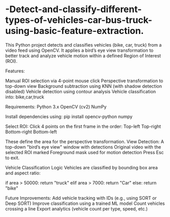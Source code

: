 # -Detect-and-classify-different-types-of-vehicles-car-bus-truck-using-basic-feature-extraction.
This Python project detects and classifies vehicles (bike, car, truck) from a video feed using OpenCV. It applies a bird’s eye view transformation to better track and analyze vehicle motion within a defined Region of Interest (ROI).


Features:

 Manual ROI selection via 4-point mouse click
 Perspective transformation to top-down view
 Background subtraction using KNN (with shadow detection disabled)
 Vehicle detection using contour analysis
 Vehicle classification into: bike,car,truck
 

Requirements:
 Python 3.x
 OpenCV (cv2)
 NumPy

 Install dependencies using:
 pip install opencv-python numpy


Select ROI:
 Click 4 points on the first frame in the order:
 Top-left
 Top-right
 Bottom-right
 Bottom-left

These define the area for the perspective transformation.
View Detection:
 A top-down "bird’s eye view" window with detections
 Original video with the selected ROI marked
 Foreground mask used for motion detection
 Press Esc to exit.

Vehicle Classification Logic
Vehicles are classified by bounding box area and aspect ratio:

 if area > 50000:
    return "truck"
 elif area > 7000:
    return "Car"
 else:
    return "bike"

Future Improvements:
 Add vehicle tracking with IDs (e.g., using SORT or Deep SORT)
 Improve classification using a trained ML model
 Count vehicles crossing a line
 Export analytics (vehicle count per type, speed, etc.)




 
